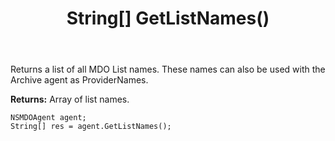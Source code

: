 ﻿---
uid: crmscript_ref_NSMDOAgent_GetListNames
title: String[] GetListNames()
intellisense: NSMDOAgent.GetListNames
keywords: NSMDOAgent, GetListNames
so.topic: reference
---

Returns a list of all MDO List names. These names can also be used with the Archive agent as ProviderNames.


**Returns:** Array of list names.

```crmscript
NSMDOAgent agent;
String[] res = agent.GetListNames();
```

